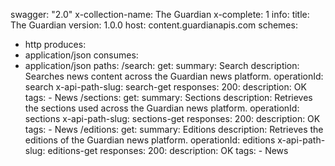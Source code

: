 swagger: "2.0"
x-collection-name: The Guardian
x-complete: 1
info:
  title: The Guardian
  version: 1.0.0
host: content.guardianapis.com
schemes:
- http
produces:
- application/json
consumes:
- application/json
paths:
  /search:
    get:
      summary: Search
      description: Searches news content across the Guardian news platform.
      operationId: search
      x-api-path-slug: search-get
      responses:
        200:
          description: OK
      tags:
      - News
  /sections:
    get:
      summary: Sections
      description: Retrieves the sections used across the Guardian news platform.
      operationId: sections
      x-api-path-slug: sections-get
      responses:
        200:
          description: OK
      tags:
      - News
  /editions:
    get:
      summary: Editions
      description: Retrieves the editions of the Guardian news platform.
      operationId: editions
      x-api-path-slug: editions-get
      responses:
        200:
          description: OK
      tags:
      - News